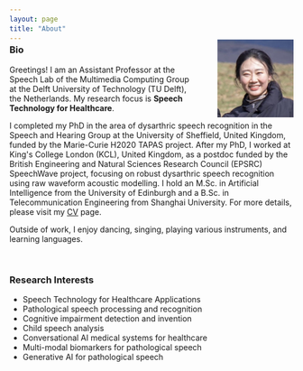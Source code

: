 ```yaml
---
layout: page
title: "About"
---
```

<div style="margin-top: -20px;">
<img src="/files/Yue_Zhengjun.jpg" alt="Zhengjun" style="width: 26.7%; margin-left: 35px; float: right;">
</div>


### Bio ###
Greetings! I am an Assistant Professor at the Speech Lab of the Multimedia Computing Group at the Delft University of Technology (TU Delft), the Netherlands. My research focus is **Speech Technology for Healthcare**. 

I completed my PhD in the area of dysarthric speech recognition in the Speech and Hearing Group at the University of Sheffield, United Kingdom, funded by the Marie-Curie H2020 TAPAS project. After my PhD, I worked at King's College London (KCL), United Kingdom, as a postdoc funded by the British Engineering and Natural Sciences Research Council (EPSRC) SpeechWave project, focusing on robust dysarthric speech recognition using raw waveform acoustic modelling. I hold an M.Sc. in Artificial Intelligence from the University of Edinburgh and a B.Sc. in Telecommunication Engineering from Shanghai University. For more details, please visit my [CV](https://zhengjunyue.github.io/cv/) page. 

Outside of work, I enjoy dancing, singing, playing various instruments, and learning languages. 

<!-- I received my <u>MSc</u> and <u>BSc</u> degrees from the University of Edinburgh (UK) and Shanghai University (China), respectively, with degrees in Artificial Intelligence and Telecommunication Engineering. -->

<br>

### Research Interests ###
  * Speech Technology for Healthcare Applications
  * Pathological speech processing and recognition
  * Cognitive impairment detection and invention
  * Child speech analysis
  * Conversational AI medical systems for healthcare
  * Multi-modal biomarkers for pathological speech
  * Generative AI for pathological speech

